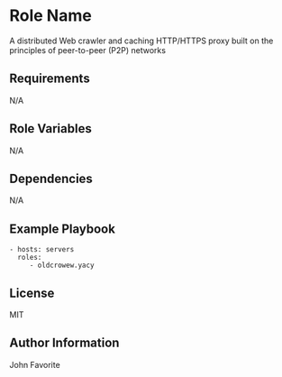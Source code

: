 Role Name
=========

A distributed Web crawler and caching HTTP/HTTPS proxy built on the principles of peer-to-peer (P2P) networks


Requirements
------------

N/A

Role Variables
--------------

N/A

Dependencies
------------

N/A

Example Playbook
----------------

    - hosts: servers
      roles:
         - oldcrowew.yacy

License
-------

MIT

Author Information
------------------

John Favorite